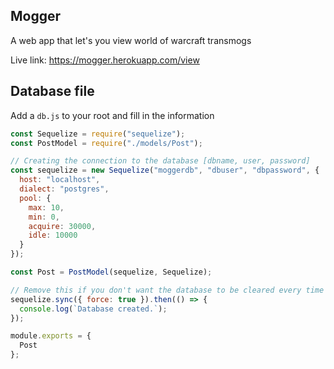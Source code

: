 ## Mogger

A web app that let's you view world of warcraft transmogs

Live link: https://mogger.herokuapp.com/view 

## Database file
Add a ``db.js`` to your root and fill in the information

```javascript
const Sequelize = require("sequelize");
const PostModel = require("./models/Post");

// Creating the connection to the database [dbname, user, password]
const sequelize = new Sequelize("moggerdb", "dbuser", "dbpassword", {
  host: "localhost",
  dialect: "postgres",
  pool: {
    max: 10,
    min: 0,
    acquire: 30000,
    idle: 10000
  }
});

const Post = PostModel(sequelize, Sequelize);

// Remove this if you don't want the database to be cleared every time you refresh
sequelize.sync({ force: true }).then(() => {
  console.log(`Database created.`);
});

module.exports = {
  Post
};
```

